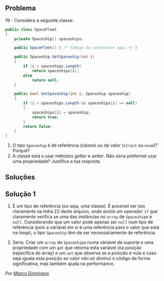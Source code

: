 ## Problema

19 - Considera a seguinte classe:

```cs
public class SpaceFleet
{
    private Spaceship[] spaceships;

    public SpaceFleet() { /* Código do construtor aqui */ }

    public Spaceship GetSpaceship(int i)
    {
        if (i < spaceships.Length)
            return spaceships[i];
        else
            return null;
    }

    public bool SetSpaceship(int i, Spaceship spaceship)
    {
        if (i < spaceships.Length && spaceships[i] == null)
        {
            spaceships[i] = spaceship;
            return true;
        }
        return false;
    }
}

```

1. O tipo `Spaceship` é de referência (classe) ou de valor (`struct` ou
   `enum`)? Porquê?
2. A classe está a usar métodos _getter_ e _setter_. Não seria preferível usar
   uma propriedade? Justifica a tua resposta.

## Soluções

## Solução 1

1. É um tipo de referência (ou seja, uma classe). É possível ver isto claramente
na linha 22 deste arquivo, onde existe um operador `if` que claramente verifica
se uma das instâncias no `array` de `Spaceship`s é `null`. Considerando que 
um valor pode apenas ser `null` num tipo de referência (pois a variável em si
é uma referência para o valor que está na *heap*), o tipo `Spaceship` têm de ser
necessáriamente de referência.

2. Seria. Criar um `array` de `Spaceship`s numa váriavel de suporte e uma 
propriedade com um `get` que retorna esta variável (na posição específica do
array) e um `set` que observa se a posição é nula e caso seja iguala esta 
posição ao valor não só diminuí o código de forma significativa, mas também 
ajuda na performance.

*Por [Marco Domingos](https://github.com/condmaker)*